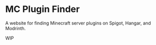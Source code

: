 # MC Plugin Finder

A website for finding Minecraft server plugins on Spigot, Hangar, and Modrinth.

WIP